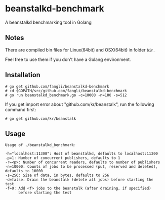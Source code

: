 beanstalkd-benchmark
====================

A beanstalkd benchmarking tool in Golang

Notes
--------

There are compiled bin files for Linux(64bit) and OSX(64bit) in folder `bin`.

Feel free to use them if you don't have a Golang environment.

Installation
---------------

    # go get github.com/fangli/beanstalkd-benchmark
    # cd $GOPATH/src/github.com/fangli/beanstalkd-benchmark
    # go run beanstalkd_benchmark.go -c=10000 -n=100 -s=512

If you get import error about "github.com/kr/beanstalk", run the following command first:

    # go get github.com/kr/beanstalk

Usage
---------

    Usage of ./beanstalkd_benchmark:

    -h="localhost:11300": Host of beanstalkd, defaults to localhost:11300
    -p=1: Number of concurrent publishers, defaults to 1
    -r=<p>: Number of concurrent readers, defaults to number of publishers
    -n=10000: Counts of jobs to be processed (put, reserved and deleted), defaults to 10000
    -s=256: Size of data, in bytes, defaults to 256
    -d=false: Drain the beanstalk (delete all jobs) before starting the test
    -f=0: Add <f> jobs to the beanstalk (after draining, if specified)
          before starting the test
